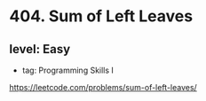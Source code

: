 # 404. Sum of Left Leaves
## level: Easy

- tag: Programming Skills I

https://leetcode.com/problems/sum-of-left-leaves/
